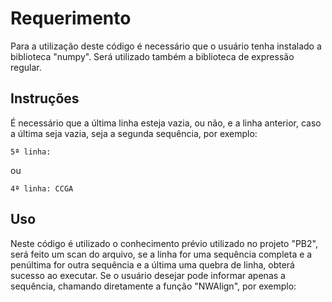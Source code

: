 # Requerimento
Para a utilização deste código é necessário que o usuário tenha instalado a biblioteca "numpy". Será utilizado também a biblioteca de expressão regular.
## Instruções
É necessário que a última linha esteja vazia, ou não, e a linha anterior, caso a última seja vazia, seja a segunda sequência, por exemplo: 
```4ª linha: CCGA
5ª linha:
``` 
ou
```3ª linha: >id:nome1
4ª linha: CCGA
```
## Uso
Neste código é utilizado o conhecimento prévio utilizado no projeto "PB2", será feito um scan do arquivo, se a linha for uma sequência completa e a penúltima for outra sequência e a última uma quebra de linha, obterá sucesso ao executar.
Se o usuário desejar pode informar apenas a sequência, chamando diretamente a função "NWAlign", por exemplo:
```NWAlign(SEQ1,SEQ2)
```